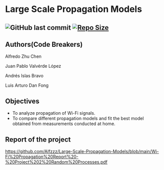 # Large Scale Propagation Models

![GitHub last commit](https://img.shields.io/github/last-commit/Alfzzz/Large-Scale-Propagation-Models) [![Repo Size](https://img.shields.io/github/repo-size/Alfzzz/Large-Scale-Propagation-Models.svg)](https://github.com/Alfzzz/Large-Scale-Propagation-Models/README.md)
-----------------

## Authors(Code Breakers)

Alfredo Zhu Chen

Juan Pablo Valvérde López

Andrés Islas Bravo

Luis Arturo Dan Fong

##  Objectives
- To analyze propagation of Wi-Fi signals.
- To compare different propagation models and fit the best model obtained from measurements conducted at home.

##  Report of the project
https://github.com/Alfzzz/Large-Scale-Propagation-Models/blob/main/Wi-Fi%20Propagation%20Report%20-%20Project%202%20Random%20Processes.pdf


